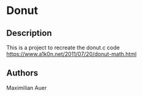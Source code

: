 # Donut
## Description
This is a project to recreate the donut.c code https://www.a1k0n.net/2011/07/20/donut-math.html

## Authors 
Maximilian Auer

